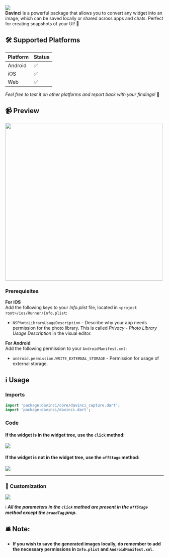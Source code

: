 <img src="https://i.ibb.co/wJMkxM5/Oakbridge-Middle-School.png">

<br>
<b>Davinci</b> is a powerful package that allows you to convert any widget into an image, which can be saved locally or shared across apps and chats. Perfect for creating snapshots of your UI! 📸

## 🛠️ Supported Platforms
| Platform | Status  |
| -------- | ------- |
| Android  | ✅      |
| iOS      | ✅      |
| Web      | ✅      |

*Feel free to test it on other platforms and report back with your findings!* 🚀

## 📹 Preview
<img src="https://i.ibb.co/3c4MkNK/screen-20241007-171726-ezgif-com-video-to-gif-converter.gif" height="500">

### Prerequisites

**For iOS**  
Add the following keys to your _Info.plist_ file, located in `<project root>/ios/Runner/Info.plist`:
- `NSPhotoLibraryUsageDescription` - Describe why your app needs permission for the photo library. This is called _Privacy - Photo Library Usage Description_ in the visual editor.

**For Android**  
Add the following permission to your `AndroidManifest.xml`:
- `android.permission.WRITE_EXTERNAL_STORAGE` - Permission for usage of external storage.

## ℹ️ Usage

### Imports
```dart
import 'package:davinci/core/davinci_capture.dart';
import 'package:davinci/davinci.dart';
```

### Code

#### If the widget is in the widget tree, use the `click` method:

<img src="https://i.ibb.co/tqzgRKt/click.png">

#### If the widget is not in the widget tree, use the `offStage` method:

<img src="https://i.ibb.co/MCjW4zM/offstage.png">

<hr>

### 🎨 Customization
<img src="https://i.ibb.co/48byC4m/props.png">

ℹ️ <i><b>All the parameters in the `click` method are present in the `offStage` method except the `brandTag` prop.</i></b>

## 🛎️ Note:
- **If you wish to save the generated images locally, do remember to add the necessary permissions in `Info.plist` and `AndroidManifest.xml`.**
